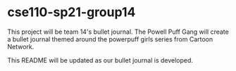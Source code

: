 # cse110-sp21-group14
This project will be team 14's bullet journal. The Powell Puff Gang will create a bullet journal themed around the powerpuff girls series from Cartoon Network.

This README will be updated as our bullet journal is developed.